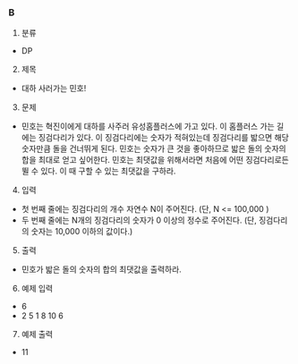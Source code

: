 ### B

1. 분류
- DP

2. 제목
- 대하 사러가는 민호!

3. 문제
- 민호는 혁진이에게 대하를 사주러 유성홈플러스에 가고 있다. 이 홈플러스 가는 길에는 징검다리가 있다. 이 징검다리에는 숫자가 적혀있는데 징검다리를 밟으면 해당 숫자만큼 돌을 건너뛰게 된다. 민호는 숫자가 큰 것을 좋아하므로 밟은 돌의 숫자의 합을 최대로 얻고 싶어한다. 민호는 최댓값을 위해서라면 처음에 어떤 징검다리로든 뛸 수 있다. 이 때 구할 수 있는 최댓값을 구하라.

4. 입력
- 첫 번째 줄에는 징검다리의 개수 자연수 N이 주어진다. (단, N <= 100,000 )
- 두 번째 줄에는 N개의 징검다리의 숫자가 0 이상의 정수로 주어진다. (단, 징검다리의 숫자는 10,000 이하의 값이다.)

5. 출력
- 민호가 밟은 돌의 숫자의 합의 최댓값을 출력하라.

6. 예제 입력
- 6
- 2 5 1 8 10 6

7. 예제 출력
- 11
